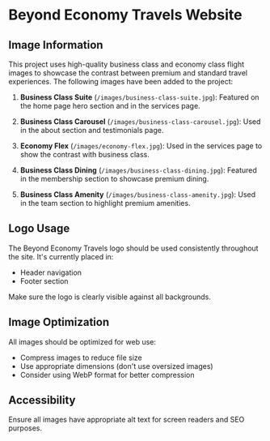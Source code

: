 # Beyond Economy Travels Website

## Image Information

This project uses high-quality business class and economy class flight images to showcase the contrast between premium and standard travel experiences. The following images have been added to the project:

1. **Business Class Suite** (`/images/business-class-suite.jpg`): Featured on the home page hero section and in the services page.

2. **Business Class Carousel** (`/images/business-class-carousel.jpg`): Used in the about section and testimonials page.

3. **Economy Flex** (`/images/economy-flex.jpg`): Used in the services page to show the contrast with business class.

4. **Business Class Dining** (`/images/business-class-dining.jpg`): Featured in the membership section to showcase premium dining.

5. **Business Class Amenity** (`/images/business-class-amenity.jpg`): Used in the team section to highlight premium amenities.

## Logo Usage

The Beyond Economy Travels logo should be used consistently throughout the site. It's currently placed in:
- Header navigation
- Footer section

Make sure the logo is clearly visible against all backgrounds.

## Image Optimization

All images should be optimized for web use:
- Compress images to reduce file size
- Use appropriate dimensions (don't use oversized images)
- Consider using WebP format for better compression

## Accessibility

Ensure all images have appropriate alt text for screen readers and SEO purposes.
